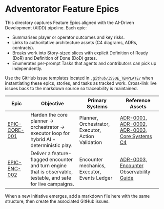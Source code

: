 # Adventorator Feature Epics

This directory captures Feature Epics aligned with the AI-Driven Development (AIDD) pipeline. Each epic:

- Summarises player or operator outcomes and key risks.
- Links to authoritative architecture assets (C4 diagrams, ADRs, contracts).
- Breaks work into Story-sized slices with explicit Definition of Ready (DoR) and Definition of Done (DoD) gates.
- Enumerates per-prompt Tasks that agents and contributors can pick up independently.

Use the GitHub issue templates located in [`.github/ISSUE_TEMPLATE/`](../../.github/ISSUE_TEMPLATE/) when instantiating these epics, stories, and tasks as tracked work. Cross-link live issues back to the markdown source so traceability is maintained.

| Epic | Objective | Primary Systems | Reference Assets |
| --- | --- | --- | --- |
| [EPIC-CORE-001](./core-ai-systems.md) | Harden the core planner → orchestrator → executor loop for hybrid AI + deterministic play. | Planner, Orchestrator, Executor, Action Validation | [ADR-0001](../../adr/ADR-0001-planner-routing.md), [ADR-0002](../../adr/ADR-0002-orchestrator-defenses.md), [ADR-0003](../../adr/ADR-0003-executor-preview-apply.md), [Core Systems C4](../../architecture/core-systems-context.md) |
| [EPIC-ENC-002](./encounter-turn-engine.md) | Deliver a feature-flagged encounter and turn engine that is observable, testable, and safe for live campaigns. | Encounter mechanics, Executor, Events Ledger | [ADR-0003](../../adr/ADR-0003-executor-preview-apply.md), [Encounter Observability Guide](../observability-and-flags.md) |

When a new initiative emerges, add a markdown file here with the same structure, then create the associated GitHub issues.
